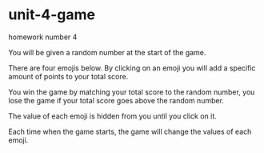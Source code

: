# unit-4-game
homework number 4
<p>You will be given a random number at the start of the game.</p>
<p>There are four emojis below. By clicking on an emoji you will add a specific amount of points to your total score.</p>
<p>You win the game by matching your total score to the random number, you lose the game if your total score goes above the random number.</p>
<p> The value of each emoji is hidden from you until you click on it.</p>
<p> Each time when the game starts, the game will change the values of each emoji.</p>